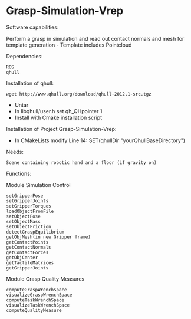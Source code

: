 # Grasp-Simulation-Vrep

Software capabilities:

Perform a grasp in simulation and read out contact normals and mesh for 
template generation - Template includes Pointcloud 

Dependencies:

    ROS
    qhull
    
Installation of qhull:

    wget http://www.qhull.org/download/qhull-2012.1-src.tgz
* Untar 
* In libqhull/user.h set qh_QHpointer 1
* Install with Cmake installation script

Installation of Project Grasp-Simulation-Vrep:
* In CMakeLists modify Line 14: SET(qhullDir "yourQhullBaseDirectory") 

Needs:

    Scene containing robotic hand and a floor (if gravity on)

Functions:

Module Simulation Control

    setGripperPose
    setGripperJoints
    setGripperTorques
    loadObjectFromFile
    setObjectPose
    setObjectMass
    setObjectFriction
    detectGraspEquilibrium
    getObjMesh(in new Gripper frame)
    getContactPoints
    getContactNormals
    getContactForces
    getObjCenter
    getTactileMatrices
    getGripperJoints

Module Grasp Quality Measures

    computeGraspWrenchSpace
    visualizeGraspWrenchSpace
    computeTaskWrenchSpace
    visualizeTaskWrenchSpace
    computeQualityMeasure
